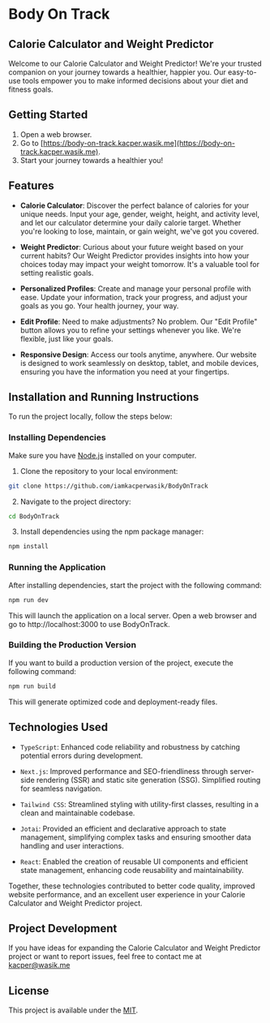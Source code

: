 # Body On Track

## Calorie Calculator and Weight Predictor

Welcome to our Calorie Calculator and Weight Predictor! We're your trusted companion on your journey towards a healthier, happier you. Our easy-to-use tools empower you to make informed decisions about your diet and fitness goals.

## Getting Started

1. Open a web browser.
2. Go to [https://body-on-track.kacper.wasik.me](https://body-on-track.kacper.wasik.me).
3. Start your journey towards a healthier you!

## Features

- **Calorie Calculator**: Discover the perfect balance of calories for your unique needs. Input your age, gender, weight, height, and activity level, and let our calculator determine your daily calorie target. Whether you're looking to lose, maintain, or gain weight, we've got you covered.

- **Weight Predictor**: Curious about your future weight based on your current habits? Our Weight Predictor provides insights into how your choices today may impact your weight tomorrow. It's a valuable tool for setting realistic goals.

- **Personalized Profiles**: Create and manage your personal profile with ease. Update your information, track your progress, and adjust your goals as you go. Your health journey, your way.

- **Edit Profile**: Need to make adjustments? No problem. Our "Edit Profile" button allows you to refine your settings whenever you like. We're flexible, just like your goals.

- **Responsive Design**: Access our tools anytime, anywhere. Our website is designed to work seamlessly on desktop, tablet, and mobile devices, ensuring you have the information you need at your fingertips.

## Installation and Running Instructions

To run the project locally, follow the steps below:

### Installing Dependencies

Make sure you have [Node.js](https://nodejs.org/) installed on your computer.

1. Clone the repository to your local environment:

```bash
git clone https://github.com/iamkacperwasik/BodyOnTrack
```

2. Navigate to the project directory:

```bash
cd BodyOnTrack
```

3. Install dependencies using the npm package manager:

```bash
npm install
```

### Running the Application

After installing dependencies, start the project with the following command:

```bash
npm run dev
```

This will launch the application on a local server. Open a web browser and go to http://localhost:3000 to use BodyOnTrack.

### Building the Production Version

If you want to build a production version of the project, execute the following command:

```bash
npm run build
```

This will generate optimized code and deployment-ready files.

## Technologies Used

- `TypeScript`: Enhanced code reliability and robustness by catching potential errors during development.

- `Next.js`: Improved performance and SEO-friendliness through server-side rendering (SSR) and static site generation (SSG). Simplified routing for seamless navigation.

- `Tailwind CSS`: Streamlined styling with utility-first classes, resulting in a clean and maintainable codebase.

- `Jotai`: Provided an efficient and declarative approach to state management, simplifying complex tasks and ensuring smoother data handling and user interactions.

- `React`: Enabled the creation of reusable UI components and efficient state management, enhancing code reusability and maintainability.

Together, these technologies contributed to better code quality, improved website performance, and an excellent user experience in your Calorie Calculator and Weight Predictor project.

## Project Development

If you have ideas for expanding the Calorie Calculator and Weight Predictor project or want to report issues, feel free to contact me at kacper@wasik.me

## License

This project is available under the [MIT](./LICENSE).
